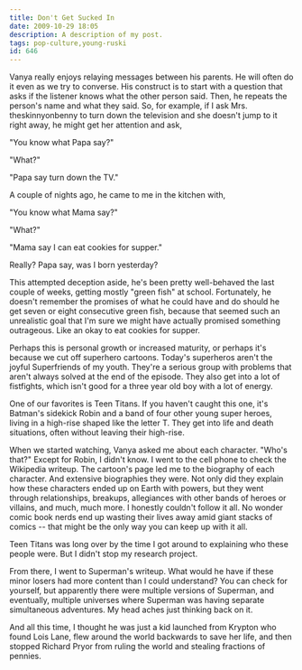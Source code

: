```yaml
---
title: Don't Get Sucked In
date: 2009-10-29 18:05
description: A description of my post.
tags: pop-culture,young-ruski
id: 646
---
```

Vanya really enjoys relaying messages between his parents.  He will often do it even as we try to converse.  His construct is to start with a question that asks if the listener knows what the other person said.  Then, he repeats the person's name and what they said.  So, for example, if I ask Mrs. theskinnyonbenny to turn down the television and she doesn't jump to it right away, he might get her attention and ask,

"You know what Papa say?"

"What?"

"Papa say turn down the TV."

A couple of nights ago, he came to me in the kitchen with,

"You know what Mama say?"

"What?"

"Mama say I can eat cookies for supper."

Really?  Papa say, was I born yesterday?

This attempted deception aside, he's been pretty well-behaved the last couple of weeks, getting mostly "green fish" at school.  Fortunately, he doesn't remember the promises of what he could have and do should he get seven or eight consecutive green fish, because that seemed such an unrealistic goal that I'm sure we might have actually promised something outrageous.  Like an okay to eat cookies for supper.

Perhaps this is personal growth or increased maturity, or perhaps it's because we cut off superhero cartoons.  Today's superheros aren't the joyful Superfriends of my youth.  They're a serious group with problems that aren't always solved at the end of the episode.  They also get into a lot of fistfights, which isn't good for a three year old boy with a lot of energy.

One of our favorites is Teen Titans.  If you haven't caught this one, it's Batman's sidekick Robin and a band of four other young super heroes, living in a high-rise shaped like the letter T.  They get into life and death situations, often without leaving their high-rise.

When we started watching, Vanya asked me about each character.  "Who's that?"  Except for Robin, I didn't know.  I went to the cell phone to check the Wikipedia writeup.  The cartoon's page led me to the biography of each character.  And extensive biographies they were.  Not only did they explain how these characters ended up on Earth with powers, but they went through relationships, breakups, allegiances with other bands of heroes or villains, and much, much more.  I honestly couldn't follow it all.  No wonder comic book nerds end up wasting their lives away amid giant stacks of comics -- that might be the only way you can keep up with it all.

Teen Titans was long over by the time I got around to explaining who these people were.  But I didn't stop my research project.

From there, I went to Superman's writeup.  What would he have if these minor losers had more content than I could understand?  You can check for yourself, but apparently there were multiple versions of Superman, and eventually, multiple universes where Superman was having separate simultaneous adventures.  My head aches just thinking back on it.

And all this time, I thought he was just a kid launched from Krypton who found Lois Lane, flew around the world backwards to save her life, and then stopped Richard Pryor from ruling the world and stealing fractions of pennies.